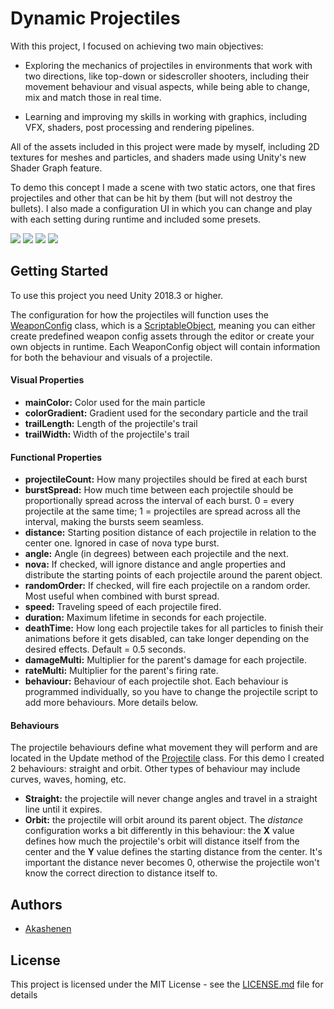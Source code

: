 # Dynamic Projectiles

With this project, I focused on achieving two main objectives:

* Exploring the mechanics of projectiles in environments that work with two directions, like top-down or sidescroller shooters, including their movement behaviour and visual aspects, while being able to change, mix and match those in real time.
  
* Learning and improving my skills in working with graphics, including VFX, shaders, post processing and rendering pipelines.

All of the assets included in this project were made by myself, including 2D textures for meshes and particles, and shaders made using Unity's new Shader Graph feature.

To demo this concept I made a scene with two static actors, one that fires projectiles and other that can be hit by them (but will not destroy the bullets). I also made a configuration UI in which you can change and play with each setting during runtime and included some presets.
  
![](https://github.com/akashenen/dynamic-projectiles/tree/master/Gifs/Assets/Gifs/Preset_A.gif) ![](https://github.com/akashenen/dynamic-projectiles/tree/master/Gifs/Assets/Gifs/Preset_B.gif)
![](https://github.com/akashenen/dynamic-projectiles/tree/master/Gifs/Assets/Gifs/Preset_C.gif) ![](https://github.com/akashenen/dynamic-projectiles/tree/master/Gifs/Assets/Gifs/Preset_D.gif)

## Getting Started

To use this project you need Unity 2018.3 or higher. 

The configuration for how the projectiles will function uses the [WeaponConfig](https://github.com/akashenen/dynamic-projectiles/blob/master/Assets/Scripts/WeaponConfig.cs) class, which is a [ScriptableObject](https://docs.unity3d.com/ScriptReference/ScriptableObject.html), meaning you can either create predefined weapon config assets through the editor or create your own objects in runtime. Each WeaponConfig object will contain information for both the behaviour and visuals of a projectile.

#### Visual Properties
* **mainColor:** Color used for the main particle
* **colorGradient:** Gradient used for the secondary particle and the trail
* **trailLength:** Length of the projectile's trail
* **trailWidth:** Width of the projectile's trail

#### Functional Properties
* **projectileCount:** How many projectiles should be fired at each burst
* **burstSpread:** How much time between each projectile should be proportionally spread across the interval of each burst. 0 = every projectile at the same time; 1 = projectiles are spread across all the interval, making the bursts seem seamless.
* **distance:** Starting position distance of each projectile in relation to the center one. Ignored in case of nova type burst.
* **angle:** Angle (in degrees) between each projectile and the next.
* **nova:** If checked, will ignore distance and angle properties and distribute the starting points of each projectile around the parent object.
* **randomOrder:** If checked, will fire each projectile on a random order. Most useful when combined with burst spread.
* **speed:** Traveling speed of each projectile fired.
* **duration:** Maximum lifetime in seconds for each projectile.
* **deathTime:** How long each projectile takes for all particles to finish their animations before it gets disabled, can take longer depending on the desired effects. Default = 0.5 seconds.
* **damageMulti:** Multiplier for the parent's damage for each projectile.
* **rateMulti:** Multiplier for the parent's firing rate.
* **behaviour:** Behaviour of each projectile shot. Each behaviour is programmed individually, so you have to change the projectile script to add more behaviours. More details below.

#### Behaviours

The projectile behaviours define what movement they will perform and are located in the Update method of the [Projectile](https://github.com/akashenen/dynamic-projectiles/blob/master/Assets/Scripts/Projectile.cs) class. For this demo I created 2 behaviours: straight and orbit. Other types of behaviour may include curves, waves, homing, etc.

* **Straight:** the projectile will never change angles and travel in a straight line until it expires.
* **Orbit:** the projectile will orbit around its parent object. The *distance* configuration works a bit differently in this behaviour: the **X** value defines how much the projectile's orbit will distance itself from the center and the **Y** value defines the starting distance from the center. It's important the distance never becomes 0, otherwise the projectile won't know the correct direction to distance itself to.

## Authors

* [Akashenen](https://github.com/akashenen/)

## License

This project is licensed under the MIT License - see the [LICENSE.md](LICENSE.md) file for details

